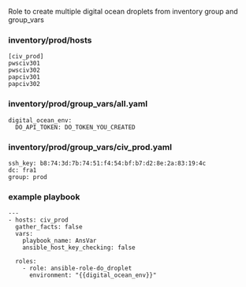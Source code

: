Role to create multiple digital ocean droplets from inventory group and group_vars

### inventory/prod/hosts 
```
[civ_prod]
pwsciv301
pwsciv302
papciv301
papciv302
```

### inventory/prod/group_vars/all.yaml
```
digital_ocean_env:
  DO_API_TOKEN: DO_TOKEN_YOU_CREATED
```

###  inventory/prod/group_vars/civ_prod.yaml
```
ssh_key: b8:74:3d:7b:74:51:f4:54:bf:b7:d2:8e:2a:83:19:4c
dc: fra1
group: prod
```

### example playbook
```
---
- hosts: civ_prod
  gather_facts: false
  vars:
    playbook_name: AnsVar
    ansible_host_key_checking: false 
    
  roles:
    - role: ansible-role-do_droplet
      environment: "{{digital_ocean_env}}"
```
